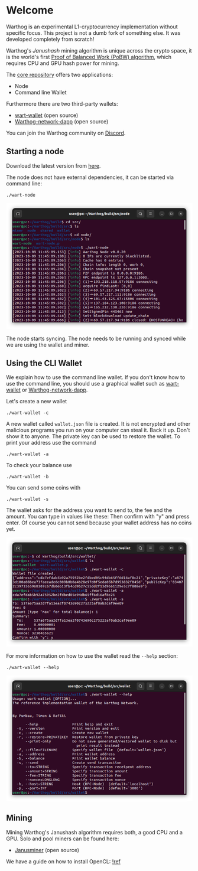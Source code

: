 # Welcome

Warthog is an experimental L1-cryptocurrency implementation without specific focus. This project is not a dumb fork of something else. It was developed completely from scratch!

Warthog's *Janushash* mining algorithm is unique across the crypto space, it is the world's first [Proof of Balanced Work (PoBW) algorithm](https://github.com/CoinFuMasterShifu/ProofOfBalancedWork/blob/main/PoBW.pdf), which requires CPU and GPU hash power for mining.

The [core repository](https://github.com/warthog-network) offers two applications:
* Node
* Command line Wallet

Furthermore there are two third-party wallets:
* [wart-wallet](https://github.com/andrewcrypto777/wart-wallet) (open source)
* [Warthog-network-dapp](https://github.com/I-luk-I/Warthog-network-dapp) (open source)

You can join the Warthog community on [Discord](https://discord.com/invite/QMDV8bGTdQ).



## Starting a node

Download the latest version from [here](https://github.com/warthog-network/Warthog/releases).

The node does not have external dependencies, it can be started via command line:
```
./wart-node
```
![](img/get-started/09-node.png)

The node starts syncing. The node needs to be running and synced while we are using the wallet and miner.

## Using the CLI Wallet
We explain how to use the command line wallet. If you don't know how to use the command line, you should use a graphical wallet such as [wart-wallet](https://github.com/andrewcrypto777/wart-wallet) or [Warthog-network-dapp](https://github.com/I-luk-I/Warthog-network-dapp).

Let's create a new wallet
```
./wart-wallet -c
```
A new wallet called `wallet.json` file is created. It is not encrypted and other malicious programs you run on your computer can steal it. Back it up. Don't show it to anyone. The private key can be used to restore the wallet. 
To print your address use the command 
```
./wart-wallet -a
```

To check your balance use
```
./wart-wallet -b
```

You can send some coins with
```
./wart-wallet -s
```
The wallet asks for the address you want to send to, the fee and the amount. You can type in values like these:
Then confirm with "y" and press enter. Of course you cannot send because your wallet address has no coins yet.

![](img/get-started/10-wallet.png)

For more information on how to use the wallet read the `--help` section:
```
./wart-wallet --help
```
![](img/get-started/11-wallet-help.png)

## Mining
Mining Warthog's Janushash algorithm requires both, a good CPU and a GPU. Solo and pool miners can be found here:
* [Janusminer](https://github.com/CoinFuMasterShifu/janusminer) (open source)

We have a guide on how to install OpenCL:
[!ref](Guides/installing-opencl.md)
